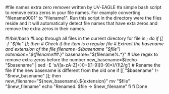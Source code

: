#file names extra zero remover written by UV-EAGLE
#a simple bash script to remove extra zeros in your file names. For example converting "filename0001" to "filename1". Run this script in the directory were the files reside and it will automatically detect file names that have exta zeros and remove the extra zeros in their names. 

#!/bin/bash
#Loop through all files in the current directory
for file in *; do
    if [[ -f "$file" ]]; then  # Check if the item is a regular file
        # Extract the basename and extension of the file
        filename=$(basename "$file")
        extension="${filename##*.}"
        basename="${filename%.*}"
        # Use regex to remove extra zeros before the number
        new_basename=$(echo "$basename" | sed -E 's/([a-zA-Z]+)0+([1-9][0-9]*)/\1\2/g')
        # Rename the file if the new basename is different from the old one
        if [[ "$basename" != "$new_basename" ]]; then
            new_filename="${new_basename}.${extension}"
            mv "$file" "$new_filename"
            echo "Renamed: $file -> $new_filename"
        fi
    fi
Done


